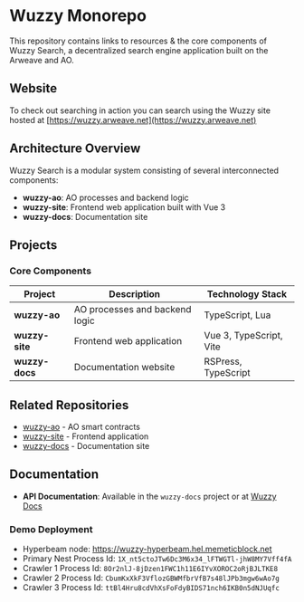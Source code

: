# Wuzzy Monorepo

This repository contains links to resources & the core components of Wuzzy Search, a decentralized search engine application built on the Arweave and AO.

## Website
To check out searching in action you can search using the Wuzzy site hosted at [https://wuzzy.arweave.net](https://wuzzy.arweave.net)

## Architecture Overview

Wuzzy Search is a modular system consisting of several interconnected components:

- **wuzzy-ao**: AO processes and backend logic
- **wuzzy-site**: Frontend web application built with Vue 3
- **wuzzy-docs**: Documentation site

## Projects

### Core Components

| Project | Description | Technology Stack |
|---------|-------------|------------------|
| **wuzzy-ao** | AO processes and backend logic | TypeScript, Lua |
| **wuzzy-site** | Frontend web application | Vue 3, TypeScript, Vite |
| **wuzzy-docs** | Documentation website | RSPress, TypeScript |

## Related Repositories

- [wuzzy-ao](https://github.com/memetic-block/wuzzy-ao) - AO smart contracts
- [wuzzy-site](https://github.com/memetic-block/wuzzy-site) - Frontend application
- [wuzzy-docs](https://github.com/memetic-block/wuzzy-docs) - Documentation site

## Documentation

- **API Documentation**: Available in the `wuzzy-docs` project or at [Wuzzy Docs](https://docs_wuzzy.arweave.net)

### Demo Deployment

- Hyperbeam node: https://wuzzy-hyperbeam.hel.memeticblock.net
- Primary Nest Process Id: `1X_nt5ctoJTw6Dc3M6x34_lFTWGTl-jhW8MY7Vff4fA`
- Crawler 1 Process Id: `8Or2nlJ-8jDzen1FWC1h11E6IYvXOROC2oRjBJLTKE8`
- Crawler 2 Process Id: `CbumKxXkF3VflozGBWMfbrVfB7s48lJPb3mgw6wAo7g`
- Crawler 3 Process Id: `ttBl4Hru8cdVhXsFoFdyBIDS71nch6IKB0n5dNJUqfc`
